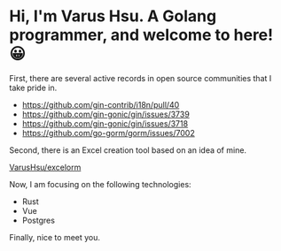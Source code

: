 # Hi, I'm Varus Hsu. A Golang programmer, and welcome to here! 😀

First, there are several active records in open source communities that I take pride in.

- <https://github.com/gin-contrib/i18n/pull/40>
- <https://github.com/gin-gonic/gin/issues/3739>
- <https://github.com/gin-gonic/gin/issues/3718>
- <https://github.com/go-gorm/gorm/issues/7002>

Second, there is an Excel creation tool based on an idea of mine.

<a href=https://github.com/VarusHsu/excelorm>VarusHsu/excelorm</a>

Now, I am focusing on the following technologies:

- Rust
- Vue
- Postgres

Finally, nice to meet you.

